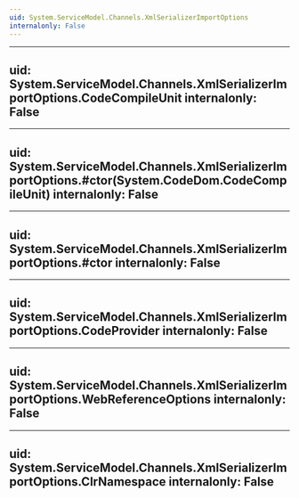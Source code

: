 ```yaml
---
uid: System.ServiceModel.Channels.XmlSerializerImportOptions
internalonly: False
---
```


---
uid: System.ServiceModel.Channels.XmlSerializerImportOptions.CodeCompileUnit
internalonly: False
---

---
uid: System.ServiceModel.Channels.XmlSerializerImportOptions.#ctor(System.CodeDom.CodeCompileUnit)
internalonly: False
---

---
uid: System.ServiceModel.Channels.XmlSerializerImportOptions.#ctor
internalonly: False
---

---
uid: System.ServiceModel.Channels.XmlSerializerImportOptions.CodeProvider
internalonly: False
---

---
uid: System.ServiceModel.Channels.XmlSerializerImportOptions.WebReferenceOptions
internalonly: False
---

---
uid: System.ServiceModel.Channels.XmlSerializerImportOptions.ClrNamespace
internalonly: False
---

